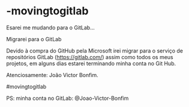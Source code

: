 # -movingtogitlab
Esarei me mudando para o GitLab...

Migrarei para o GitLab

  Devido à compra do GitHub pela Microsoft irei migrar para o serviço de repositórios GitLab (https://gitlab.com/) assim como todos os meus projetos, em alguns dias estarei terminando minha conta no Git Hub.

 Atenciosamente:
João Victor Bonfim.

#movingtogitlab

PS: minha conta no GitLab: @Joao-Victor-Bonfim
